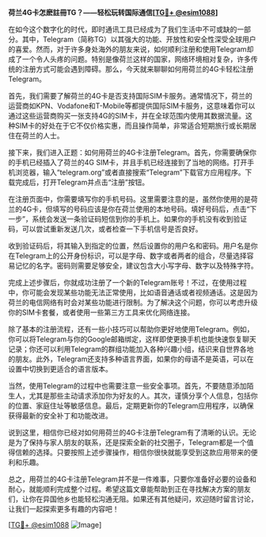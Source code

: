 **荷兰4G卡怎麽註冊TG？——轻松玩转国际通信[[TG💪+ @esim1088](https://t.me/s/esim1088)]**

在如今这个数字化的时代，即时通讯工具已经成为了我们生活中不可或缺的一部分。其中，Telegram（简称TG）以其强大的功能、开放性和安全性深受全球用户的喜爱。然而，对于许多身处海外的朋友来说，如何顺利注册和使用Telegram却成了一个令人头疼的问题。特别是像荷兰这样的国家，网络环境相对复杂，许多传统的注册方式可能会遇到障碍。那么，今天就来聊聊如何用荷兰的4G卡轻松注册Telegram。

首先，我们需要了解荷兰的4G卡是否支持国际SIM卡服务。通常情况下，荷兰的运营商如KPN、Vodafone和T-Mobile等都提供国际SIM卡服务，这意味着你可以通过这些运营商购买一张支持4G的SIM卡，并在全球范围内使用其数据流量。这种SIM卡的好处在于它不仅价格实惠，而且操作简单，非常适合短期旅行或长期居住在荷兰的人士。

接下来，我们进入正题：如何用荷兰的4G卡注册Telegram。首先，你需要确保你的手机已经插入了荷兰的4G SIM卡，并且手机已经连接到了当地的网络。打开手机浏览器，输入“telegram.org”或者直接搜索“Telegram”下载官方应用程序。下载完成后，打开Telegram并点击“注册”按钮。

在注册页面中，你需要填写你的手机号码。这里需要注意的是，虽然你使用的是荷兰的4G卡，但填写的号码应该是你在荷兰使用的本地号码。填好号码后，点击“下一步”，系统会发送一条验证码短信到你的手机上。如果你的手机没有收到验证码，可以尝试重新发送几次，或者检查一下手机信号是否良好。

收到验证码后，将其输入到指定的位置，然后设置你的用户名和密码。用户名是你在Telegram上的公开身份标识，可以是字母、数字或者两者的组合，尽量选择容易记忆的名字。密码则需要足够安全，建议包含大小写字母、数字以及特殊字符。

完成上述步骤后，你就成功注册了一个新的Telegram账号！不过，在使用过程中，你可能会发现某些功能无法正常使用，比如语音通话或者视频通话。这是因为荷兰的电信网络有时会对某些功能进行限制。为了解决这个问题，你可以考虑升级你的SIM卡套餐，或者使用一些第三方工具来优化网络连接。

除了基本的注册流程，还有一些小技巧可以帮助你更好地使用Telegram。例如，你可以将Telegram与你的Google邮箱绑定，这样即使更换手机也能快速恢复聊天记录；你还可以利用Telegram的群组功能加入各种兴趣小组，结识来自世界各地的朋友。此外，Telegram还支持多种语言界面，如果你的母语不是英语，可以在设置中切换到更适合的语言版本。

当然，使用Telegram的过程中也需要注意一些安全事项。首先，不要随意添加陌生人，尤其是那些主动请求添加你为好友的人。其次，谨慎分享个人信息，包括你的位置、家庭住址等敏感信息。最后，定期更新你的Telegram应用程序，以确保获得最新的安全补丁和功能改进。

说到这里，相信你已经对如何用荷兰的4G卡注册Telegram有了清晰的认识。无论是为了保持与家人朋友的联系，还是探索全新的社交圈子，Telegram都是一个值得信赖的选择。只要按照上述步骤操作，相信你很快就能享受到这款应用带来的便利和乐趣。

总之，用荷兰的4G卡注册Telegram并不是一件难事，只要你准备好必要的设备和耐心，就能顺利完成整个过程。希望这篇文章能帮助到正在寻找解决方案的朋友们，让你在异国他乡也能轻松沟通无阻。如果还有其他疑问，欢迎随时留言讨论，让我们一起探索更多有趣的内容吧！

[[TG💪+ @esim1088](https://t.me/s/esim1088) ![Image](https://i.postimg.cc/4NQfJmqS/Snipaste-2025-05-13-00-14-12.png)]